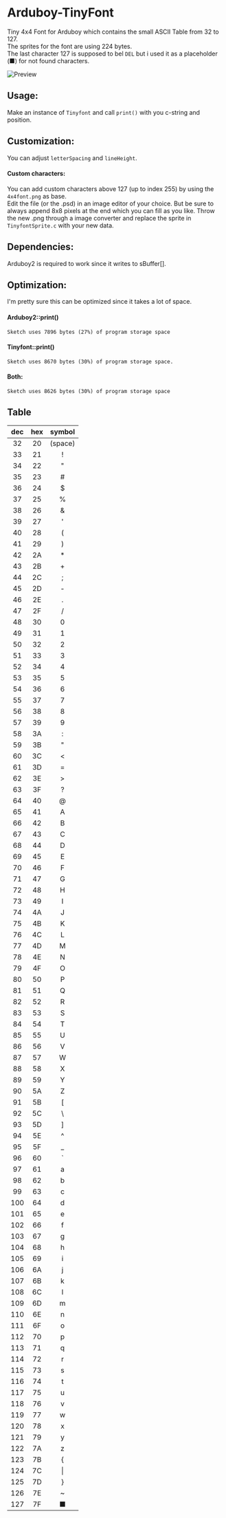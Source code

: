 # Arduboy-TinyFont  
Tiny 4x4 Font for Arduboy which contains the small ASCII Table from 32 to 127.  
The sprites for the font are using 224 bytes.  
The last character 127 is supposed to bel `DEL` but i used it as a placeholder (■) for not found characters.  

![Preview](https://github.com/yinkou/Arduboy-TinyFont/blob/master/bitmaps/tinyfont-preview.png?raw=true "Font Preview")

## Usage:
Make an instance of `Tinyfont` and call `print()` with you c-string and position.

## Customization:
You can adjust `letterSpacing` and `lineHeight`.

#### Custom characters:
You can add custom characters above 127 (up to index 255) by using the `4x4font.png` as base.  
Edit the file (or the .psd) in an image editor of your choice. But be sure to always append 8x8 pixels at the end which you can fill as you like.
Throw the new .png through a image converter and replace the sprite in `TinyfontSprite.c` with your new data.

## Dependencies:
Arduboy2 is required to work since it writes to sBuffer[].

## Optimization:
I'm pretty sure this can be optimized since it takes a lot of space.

#### Arduboy2::print()
`Sketch uses 7896 bytes (27%) of program storage space`

#### Tinyfont::print()
`Sketch uses 8670 bytes (30%) of program storage space.`

#### Both:
`Sketch uses 8626 bytes (30%) of program storage space`


## Table
**dec**|**hex**|**symbol**
:-----:|:-----:|:-----:
32|20|(space)
33|21|!
34|22|"
35|23|#
36|24|$
37|25|%
38|26|&
39|27|'
40|28|(
41|29|)
42|2A|*
43|2B|+
44|2C|;
45|2D|-
46|2E|.
47|2F|/
48|30|0
49|31|1
50|32|2
51|33|3
52|34|4
53|35|5
54|36|6
55|37|7
56|38|8
57|39|9
58|3A|:
59|3B|"
60|3C|<
61|3D|=
62|3E|>
63|3F|?
64|40|@
65|41|A
66|42|B
67|43|C
68|44|D
69|45|E
70|46|F
71|47|G
72|48|H
73|49|I
74|4A|J
75|4B|K
76|4C|L
77|4D|M
78|4E|N
79|4F|O
80|50|P
81|51|Q
82|52|R
83|53|S
84|54|T
85|55|U
86|56|V
87|57|W
88|58|X
89|59|Y
90|5A|Z
91|5B|[
92|5C|\
93|5D|]
94|5E|^
95|5F|\_
96|60|`
97|61|a
98|62|b
99|63|c
100|64|d
101|65|e
102|66|f
103|67|g
104|68|h
105|69|i
106|6A|j
107|6B|k
108|6C|l
109|6D|m
110|6E|n
111|6F|o
112|70|p
113|71|q
114|72|r
115|73|s
116|74|t
117|75|u
118|76|v
119|77|w
120|78|x
121|79|y
122|7A|z
123|7B|{
124|7C|\\|
125|7D|}
126|7E|~
127|7F|■
